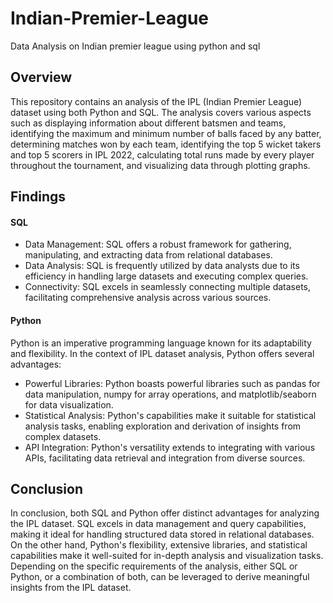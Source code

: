 # Indian-Premier-League
Data Analysis on Indian premier league using python and sql


## Overview

This repository contains an analysis of the IPL (Indian Premier League) dataset using both Python and SQL. The analysis covers various aspects such as displaying information about different batsmen and teams, identifying the maximum and minimum number of balls faced by any batter, determining matches won by each team, identifying the top 5 wicket takers and top 5 scorers in IPL 2022, calculating total runs made by every player throughout the tournament, and visualizing data through plotting graphs.

## Findings
#### SQL
- Data Management: SQL offers a robust framework for gathering, manipulating, and extracting data from relational databases.
- Data Analysis: SQL is frequently utilized by data analysts due to its efficiency in handling large datasets and executing complex queries.
- Connectivity: SQL excels in seamlessly connecting multiple datasets, facilitating comprehensive analysis across various sources.
#### Python
Python is an imperative programming language known for its adaptability and flexibility. In the context of IPL dataset analysis, Python offers several advantages:

- Powerful Libraries: Python boasts powerful libraries such as pandas for data manipulation, numpy for array operations, and matplotlib/seaborn for data visualization.
- Statistical Analysis: Python's capabilities make it suitable for statistical analysis tasks, enabling exploration and derivation of insights from complex datasets.
- API Integration: Python's versatility extends to integrating with various APIs, facilitating data retrieval and integration from diverse sources.

## Conclusion

In conclusion, both SQL and Python offer distinct advantages for analyzing the IPL dataset. SQL excels in data management and query capabilities, making it ideal for handling structured data stored in relational databases. On the other hand, Python's flexibility, extensive libraries, and statistical capabilities make it well-suited for in-depth analysis and visualization tasks. Depending on the specific requirements of the analysis, either SQL or Python, or a combination of both, can be leveraged to derive meaningful insights from the IPL dataset.









